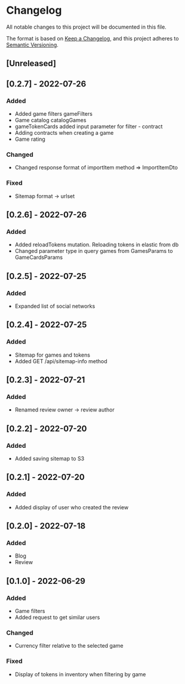 # Changelog

All notable changes to this project will be documented in this file.

The format is based on [Keep a Changelog](https://keepachangelog.com/en/1.0.0/),
and this project adheres to [Semantic Versioning](https://semver.org/spec/v2.0.0.html).

## [Unreleased]

## [0.2.7] - 2022-07-26

### Added

- Added game filters gameFilters
- Game catalog catalogGames
- gameTokenCards added input parameter for filter - contract
- Adding contracts when creating a game
- Game rating

### Changed

- Changed response format of importItem method => ImportItemDto

### Fixed

- Sitemap format -> urlset

## [0.2.6] - 2022-07-26

### Added

- Added reloadTokens mutation. Reloading tokens in elastic from db
- Changed parameter type in query games from
  GamesParams to
  GameCardsParams

## [0.2.5] - 2022-07-25

### Added

- Expanded list of social networks

## [0.2.4] - 2022-07-25

### Added

- Sitemap for games and tokens
- Added GET /api/sitemap-info method

## [0.2.3] - 2022-07-21

### Added

- Renamed review owner -> review author

## [0.2.2] - 2022-07-20

### Added

- Added saving sitemap to S3

## [0.2.1] - 2022-07-20

### Added

- Added display of user who created the review

## [0.2.0] - 2022-07-18

### Added

- Blog
- Review

## [0.1.0] - 2022-06-29

### Added

- Game filters
- Added request to get similar users

### Changed

- Currency filter relative to the selected game

### Fixed

- Display of tokens in inventory when filtering by game
